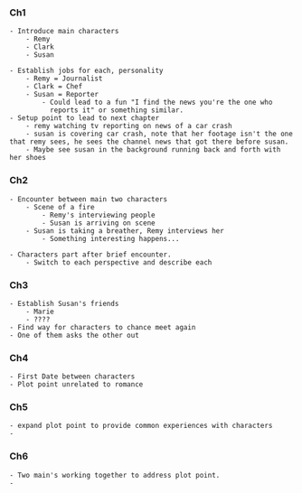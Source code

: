### Ch1

	- Introduce main characters 
		- Remy
		- Clark 
		- Susan

	- Establish jobs for each, personality
		- Remy = Journalist
		- Clark = Chef
		- Susan = Reporter 
			- Could lead to a fun "I find the news you're the one who
			  reports it" or something similar.
	- Setup point to lead to next chapter
		- remy watching tv reporting on news of a car crash
		- susan is covering car crash, note that her footage isn't the one that remy sees, he sees the channel news that got there before susan. 
		- Maybe see susan in the background running back and forth with her shoes

### Ch2

	- Encounter between main two characters
		- Scene of a fire
			- Remy's interviewing people
			- Susan is arriving on scene
		- Susan is taking a breather, Remy interviews her
			- Something interesting happens...

	- Characters part after brief encounter. 
		- Switch to each perspective and describe each

### Ch3

	- Establish Susan's friends
		- Marie
		- ???? 
	- Find way for characters to chance meet again
	- One of them asks the other out  

### Ch4 

	- First Date between characters
	- Plot point unrelated to romance

### Ch5

	- expand plot point to provide common experiences with characters
	- 

### Ch6

	- Two main's working together to address plot point.
	- 
